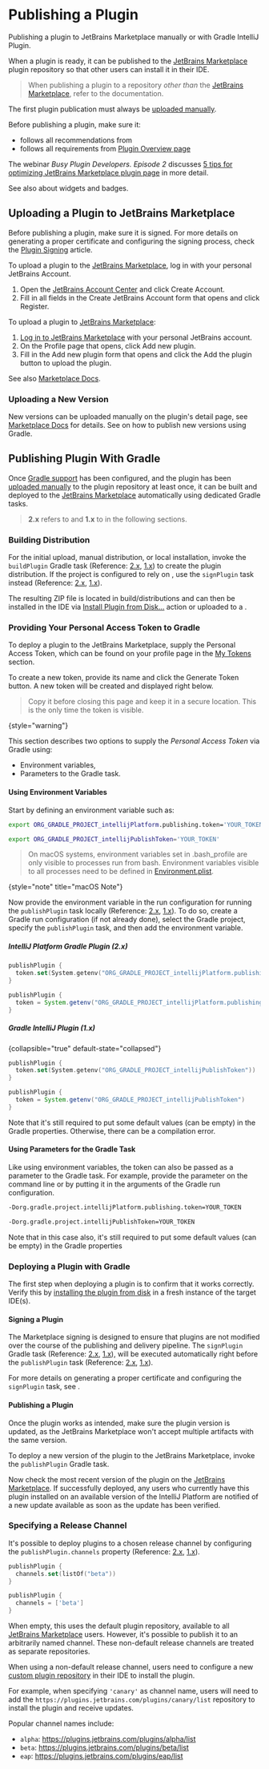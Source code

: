 <!-- Copyright 2000-2024 JetBrains s.r.o. and contributors. Use of this source code is governed by the Apache 2.0 license. -->

# Publishing a Plugin

<link-summary>Publishing a plugin to JetBrains Marketplace manually or with Gradle IntelliJ Plugin.</link-summary>

When a plugin is ready, it can be published to the [JetBrains Marketplace](https://plugins.jetbrains.com) plugin repository so that other users can install it in their IDE.

> When publishing a plugin to a repository _other than_ the [JetBrains Marketplace](https://plugins.jetbrains.com), refer to the [](custom_plugin_repository.md) documentation.

The first plugin publication must always be [uploaded manually](#uploading-a-plugin-to-jetbrains-marketplace).

<procedure title="Before Publishing Checklist">

Before publishing a plugin, make sure it:

- follows all recommendations from [](plugin_user_experience.md)
- follows all requirements from [Plugin Overview page](https://plugins.jetbrains.com/docs/marketplace/plugin-overview-page.html)

The webinar _Busy Plugin Developers. Episode 2_ discusses [5 tips for optimizing JetBrains Marketplace plugin page](https://youtu.be/oB1GA9JeeiY?t=52) in more detail.

See also [](marketing.md) about widgets and badges.

</procedure>

<include from="plugin_content.md" element-id="doNotRepackageLibraries"/>

## Uploading a Plugin to JetBrains Marketplace

Before publishing a plugin, make sure it is signed.
For more details on generating a proper certificate and configuring the signing process, check the [Plugin Signing](plugin_signing.md) article.

<procedure title="Creating a JetBrains Account">

To upload a plugin to the [JetBrains Marketplace](https://plugins.jetbrains.com), log in with your personal JetBrains Account.

1. Open the [JetBrains Account Center](https://account.jetbrains.com) and click <control>Create Account</control>.
2. Fill in all fields in the <control>Create JetBrains Account</control> form that opens and click <control>Register</control>.

</procedure>

<procedure title="Uploading plugin">

To upload a plugin to [JetBrains Marketplace](https://plugins.jetbrains.com):

1. [Log in to JetBrains Marketplace](https://plugins.jetbrains.com/author/me) with your personal JetBrains account.
2. On the Profile page that opens, click <control>Add new plugin</control>.
3. Fill in the <control>Add new plugin</control> form that opens and click the <control>Add the plugin</control> button to upload the plugin.

See also [Marketplace Docs](https://plugins.jetbrains.com/docs/marketplace/uploading-a-new-plugin.html).

</procedure>

### Uploading a New Version

New versions can be uploaded manually on the plugin's detail page, see [Marketplace Docs](https://plugins.jetbrains.com/docs/marketplace/plugin-updates.html) for details.
See [](#deploying-a-plugin-with-gradle) on how to publish new versions using Gradle.

## Publishing Plugin With Gradle

Once [Gradle support](configuring_plugin_project.md) has been configured, and the plugin has been [uploaded manually](#uploading-a-plugin-to-jetbrains-marketplace) to the plugin repository at least once,
it can be built and deployed to the [JetBrains Marketplace](https://plugins.jetbrains.com) automatically using dedicated Gradle tasks.

> **2.x** refers to [](tools_intellij_platform_gradle_plugin.md) and **1.x** to [](tools_gradle_intellij_plugin.md) in the following sections.
>

### Building Distribution

For the initial upload, manual distribution, or local installation, invoke the `buildPlugin` Gradle task
(Reference: [2.x](tools_intellij_platform_gradle_plugin_tasks.md#buildPlugin), [1.x](tools_gradle_intellij_plugin.md#tasks-buildplugin)) to create the plugin distribution.
If the project is configured to rely on [](plugin_signing.md), use the `signPlugin` task instead
(Reference: [2.x](tools_intellij_platform_gradle_plugin_tasks.md#signPlugin), [1.x](tools_gradle_intellij_plugin.md#tasks-signplugin)).

The resulting ZIP file is located in <path>build/distributions</path> and can then be installed in the IDE via [<ui-path>Install Plugin from Disk...</ui-path>](https://www.jetbrains.com/help/idea/managing-plugins.html#install_plugin_from_disk) action
or uploaded to a [](custom_plugin_repository.md).

### Providing Your Personal Access Token to Gradle

To deploy a plugin to the JetBrains Marketplace, supply the Personal Access Token, which can be found on your profile page in the [My Tokens](https://plugins.jetbrains.com/author/me/tokens) section.

To create a new token, provide its name and click the <control>Generate Token</control> button.
A new token will be created and displayed right below.

> Copy it before closing this page and keep it in a secure location.
> This is the only time the token is visible.
>
{style="warning"}

This section describes two options to supply the _Personal Access Token_ via Gradle using:

* Environment variables,
* Parameters to the Gradle task.

#### Using Environment Variables

Start by defining an environment variable such as:

<tabs group="gradlePluginVersion">

<tab title="IntelliJ Platform Gradle Plugin (2.x)" group-key="2.x">

```bash
export ORG_GRADLE_PROJECT_intellijPlatform.publishing.token='YOUR_TOKEN'
```

</tab>

<tab title="Gradle IntelliJ Plugin (1.x)" group-key="1.x">

```bash
export ORG_GRADLE_PROJECT_intellijPublishToken='YOUR_TOKEN'
```

</tab>
</tabs>

> On macOS systems, environment variables set in <path>.bash_profile</path> are only visible to processes run from bash.
> Environment variables visible to all processes need to be defined in [Environment.plist](https://developer.apple.com/library/archive/qa/qa1067/_index.html).
>
{style="note" title="macOS Note"}

Now provide the environment variable in the run configuration for running the `publishPlugin` task locally
(Reference: [2.x](tools_intellij_platform_gradle_plugin_tasks.md#publishPlugin), [1.x](tools_gradle_intellij_plugin.md#tasks-publishplugin)).
To do so, create a Gradle run configuration (if not already done), select the Gradle project, specify the
`publishPlugin` task, and then add the environment variable.

##### IntelliJ Platform Gradle Plugin (2.x)

<tabs group="languages">
<tab title="Kotlin" group-key="kotlin">

```kotlin
publishPlugin {
  token.set(System.getenv("ORG_GRADLE_PROJECT_intellijPlatform.publishing.token"))
}
```

</tab>
<tab title="Groovy" group-key="groovy">

```groovy
publishPlugin {
  token = System.getenv("ORG_GRADLE_PROJECT_intellijPlatform.publishing.token")
}
```

</tab>
</tabs>

##### Gradle IntelliJ Plugin (1.x)

{collapsible="true" default-state="collapsed"}

<tabs group="languages">
<tab title="Kotlin" group-key="kotlin">

```kotlin
publishPlugin {
  token.set(System.getenv("ORG_GRADLE_PROJECT_intellijPublishToken"))
}
```

</tab>
<tab title="Groovy" group-key="groovy">

```groovy
publishPlugin {
  token = System.getenv("ORG_GRADLE_PROJECT_intellijPublishToken")
}
```

</tab>
</tabs>

Note that it's still required to put some default values (can be empty) in the Gradle properties. Otherwise, there can be a compilation error.

#### Using Parameters for the Gradle Task

Like using environment variables, the token can also be passed as a parameter to the Gradle task.
For example, provide the parameter on the command line or by putting it in the arguments of the Gradle run configuration.

<tabs group="gradlePluginVersion">

<tab title="IntelliJ Platform Gradle Plugin (2.x)" group-key="2.x">

```bash
-Dorg.gradle.project.intellijPlatform.publishing.token=YOUR_TOKEN
```

</tab>

<tab title="Gradle IntelliJ Plugin (1.x)" group-key="1.x">

```bash
-Dorg.gradle.project.intellijPublishToken=YOUR_TOKEN
```

</tab>
</tabs>

Note that in this case also, it's still required to put some default values (can be empty) in the Gradle properties

### Deploying a Plugin with Gradle

The first step when deploying a plugin is to confirm that it works correctly.
Verify this by [installing the plugin from disk](https://www.jetbrains.com/help/idea/managing-plugins.html) in a fresh instance of the target IDE(s).

#### Signing a Plugin

The Marketplace signing is designed to ensure that plugins are not modified over the course of the publishing and delivery pipeline.
The `signPlugin` Gradle task
(Reference: [2.x](tools_intellij_platform_gradle_plugin_tasks.md#signPlugin), [1.x](tools_gradle_intellij_plugin.md#tasks-signplugin)),
will be executed automatically right before the `publishPlugin` task
(Reference: [2.x](tools_intellij_platform_gradle_plugin_tasks.md#publishPlugin), [1.x](tools_gradle_intellij_plugin.md#tasks-publishplugin)).

For more details on generating a proper certificate and configuring the `signPlugin` task, see [](plugin_signing.md).

#### Publishing a Plugin

Once the plugin works as intended, make sure the plugin version is updated, as the JetBrains Marketplace won't accept multiple artifacts with the same version.

To deploy a new version of the plugin to the JetBrains Marketplace, invoke the `publishPlugin` Gradle task.

Now check the most recent version of the plugin on the [JetBrains Marketplace](https://plugins.jetbrains.com/).
If successfully deployed, any users who currently have this plugin installed on an available version of the IntelliJ Platform are notified of a new update available as soon as the update has been verified.

### Specifying a Release Channel

It's possible to deploy plugins to a chosen release channel by configuring the `publishPlugin.channels` property
(Reference: [2.x](tools_intellij_platform_gradle_plugin_tasks.md#publishPlugin-channels), [1.x](tools_gradle_intellij_plugin.md#tasks-publishplugin-channels)).

<tabs group="languages">
<tab title="Kotlin" group-key="kotlin">

```kotlin
publishPlugin {
  channels.set(listOf("beta"))
}
```

</tab>
<tab title="Groovy" group-key="groovy">

```groovy
publishPlugin {
  channels = ['beta']
}
```

</tab>
</tabs>

When empty, this uses the default plugin repository, available to all [JetBrains Marketplace](https://plugins.jetbrains.com/) users.
However, it's possible to publish it to an arbitrarily named channel.
These non-default release channels are treated as separate repositories.

When using a non-default release channel, users need to configure a new [custom plugin repository](https://www.jetbrains.com/help/idea/managing-plugins.html#repos) in their IDE to install the plugin.

For example, when specifying `'canary'` as channel name, users will need to add the `https://plugins.jetbrains.com/plugins/canary/list` repository to install the plugin and receive updates.

Popular channel names include:

* `alpha`: https://plugins.jetbrains.com/plugins/alpha/list
* `beta`: https://plugins.jetbrains.com/plugins/beta/list
* `eap`: https://plugins.jetbrains.com/plugins/eap/list
